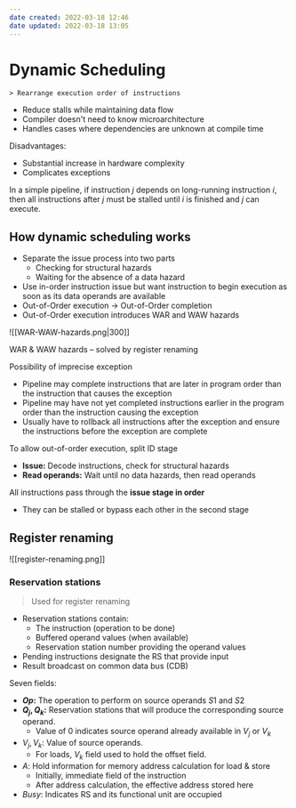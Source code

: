 ```yaml
---
date created: 2022-03-18 12:46
date updated: 2022-03-18 13:05
---
```


# Dynamic Scheduling

```
> Rearrange execution order of instructions
```

- Reduce stalls while maintaining data flow
- Compiler doesn't need to know microarchitecture
- Handles cases where dependencies are unknown at compile time

Disadvantages:

- Substantial increase in hardware complexity
- Complicates exceptions

In a simple pipeline, if instruction $j$ depends on long-running instruction $i$, then all instructions after $j$ must be stalled until $i$ is finished and $j$ can execute.

## How dynamic scheduling works

- Separate the issue process into two parts
  - Checking for structural hazards
  - Waiting for the absence of a data hazard
- Use in-order instruction issue but want instruction to begin execution as soon as its data operands are available
- Out-of-Order execution $\rightarrow$ Out-of-Order completion
- Out-of-Order execution introduces WAR and WAW hazards

![[WAR-WAW-hazards.png|300]]

WAR & WAW hazards – solved by register renaming

Possibility of imprecise exception

- Pipeline may complete instructions that are later in program order than the instruction that causes the exception
- Pipeline may have not yet completed instructions earlier in the program order than the instruction causing the exception
- Usually have to rollback all instructions after the exception and ensure the instructions before the exception are complete

To allow out-of-order execution, split ID stage
- **Issue:** Decode instructions, check for structural hazards
- **Read operands:** Wait until no data hazards, then read operands

All instructions pass through the **issue stage in order**
- They can be stalled or bypass each other in the second stage

## Register renaming

![[register-renaming.png]]

### Reservation stations

> Used for register renaming

- Reservation stations contain:
	- The instruction (operation to be done)
	- Buffered operand values (when available)
	- Reservation station number providing the operand values
- Pending instructions designate the RS that provide input
- Result broadcast on common data bus (CDB)

Seven fields:
- **$Op$:** The operation to perform on source operands $S1$ and $S2$
- **$Q_{j}, Q_{k}$:** Reservation stations that will produce the corresponding source operand.
	- Value of 0 indicates source operand already available in $V_{j}$ or $V_{k}$
- $V_{j}, V_{k}$: Value of source operands.
	- For loads, $V_{k}$ field used to hold the offset field.
- $A$: Hold information for memory address calculation for load & store
	- Initially, immediate field of the instruction
	- After address calculation, the effective address stored here
- $Busy$: Indicates RS and its functional unit are occupied



